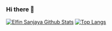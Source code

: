 ### Hi there 👋

[![Elfin Sanjaya Github Stats](https://github-readme-stats.vercel.app/api?username=suwidnyana&count_private=true&theme=default&show_icons=true)](https://github.com/suwidnyana)
[![Top Langs](https://github-readme-stats.vercel.app/api/top-langs/?username=suwidnyana&layout=compact)](https://github.com/suwidnyana)
<br>
<!--
**suwidnyana/suwidnyana** is a ✨ _special_ ✨ repository because its `README.md` (this file) appears on your GitHub profile.

Here are some ideas to get you started:

- 🔭 I’m currently working on ...
- 🌱 I’m currently learning ...
- 👯 I’m looking to collaborate on ...
- 🤔 I’m looking for help with ...
- 💬 Ask me about ...
- 📫 How to reach me: ...
- 😄 Pronouns: ...
- ⚡ Fun fact: ...
-->
